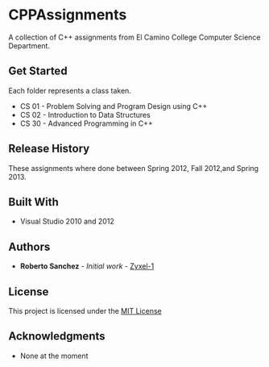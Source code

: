 
# CPPAssignments
A collection of C++ assignments from El Camino College Computer Science Department.

## Get Started

Each folder represents a class taken. 

 - CS 01 - Problem Solving and Program Design using C++
 - CS 02 - Introduction to Data Structures
 - CS 30 - Advanced Programming in C++

## Release History
These assignments where done between Spring 2012, Fall 2012,and Spring 2013.

## Built With

* Visual Studio 2010 and 2012

## Authors
* **Roberto Sanchez** - *Initial work* - [Zyxel-1](https://github.com/Zyxel-1)

## License

This project is licensed under the [MIT License](https://opensource.org/licenses/mit-license.php)

## Acknowledgments
* None at the moment
